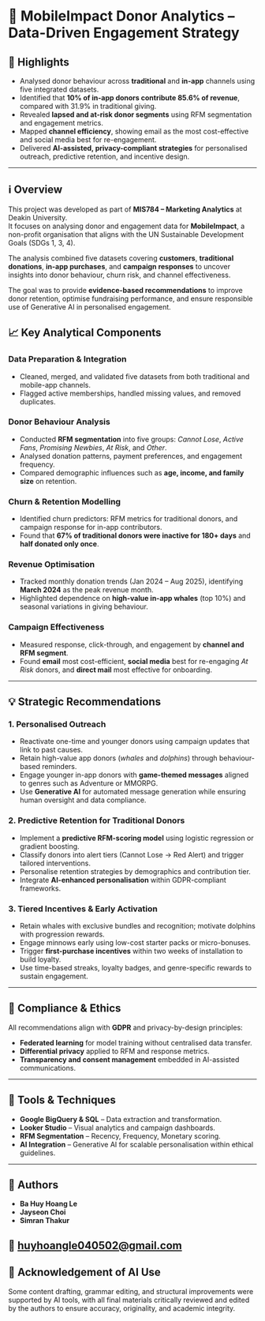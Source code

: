 # 📱 MobileImpact Donor Analytics – Data-Driven Engagement Strategy  

## 🌟 Highlights  
- Analysed donor behaviour across **traditional** and **in-app** channels using five integrated datasets.  
- Identified that **10% of in-app donors contribute 85.6% of revenue**, compared with 31.9% in traditional giving.  
- Revealed **lapsed and at-risk donor segments** using RFM segmentation and engagement metrics.  
- Mapped **channel efficiency**, showing email as the most cost-effective and social media best for re-engagement.  
- Delivered **AI-assisted, privacy-compliant strategies** for personalised outreach, predictive retention, and incentive design.  

---

## ℹ️ Overview  
This project was developed as part of **MIS784 – Marketing Analytics** at Deakin University.  
It focuses on analysing donor and engagement data for **MobileImpact**, a non-profit organisation that aligns with the UN Sustainable Development Goals (SDGs 1, 3, 4).  

The analysis combined five datasets covering **customers**, **traditional donations**, **in-app purchases**, and **campaign responses** to uncover insights into donor behaviour, churn risk, and channel effectiveness.  

The goal was to provide **evidence-based recommendations** to improve donor retention, optimise fundraising performance, and ensure responsible use of Generative AI in personalised engagement.  

## 📈 Key Analytical Components  

### **Data Preparation & Integration**  
- Cleaned, merged, and validated five datasets from both traditional and mobile-app channels.  
- Flagged active memberships, handled missing values, and removed duplicates.  

### **Donor Behaviour Analysis**  
- Conducted **RFM segmentation** into five groups: *Cannot Lose*, *Active Fans*, *Promising Newbies*, *At Risk*, and *Other*.  
- Analysed donation patterns, payment preferences, and engagement frequency.  
- Compared demographic influences such as **age, income, and family size** on retention.  

### **Churn & Retention Modelling**  
- Identified churn predictors: RFM metrics for traditional donors, and campaign response for in-app contributors.  
- Found that **67% of traditional donors were inactive for 180+ days** and **half donated only once**.  

### **Revenue Optimisation**  
- Tracked monthly donation trends (Jan 2024 – Aug 2025), identifying **March 2024** as the peak revenue month.  
- Highlighted dependence on **high-value in-app whales** (top 10%) and seasonal variations in giving behaviour.  

### **Campaign Effectiveness**  
- Measured response, click-through, and engagement by **channel and RFM segment**.  
- Found **email** most cost-efficient, **social media** best for re-engaging *At Risk* donors, and **direct mail** most effective for onboarding.  

---

## 💡 Strategic Recommendations  

### **1. Personalised Outreach**  
- Reactivate one-time and younger donors using campaign updates that link to past causes.  
- Retain high-value app donors (*whales* and *dolphins*) through behaviour-based reminders.  
- Engage younger in-app donors with **game-themed messages** aligned to genres such as Adventure or MMORPG.  
- Use **Generative AI** for automated message generation while ensuring human oversight and data compliance.  

### **2. Predictive Retention for Traditional Donors**  
- Implement a **predictive RFM-scoring model** using logistic regression or gradient boosting.  
- Classify donors into alert tiers (Cannot Lose → Red Alert) and trigger tailored interventions.  
- Personalise retention strategies by demographics and contribution tier.  
- Integrate **AI-enhanced personalisation** within GDPR-compliant frameworks.  

### **3. Tiered Incentives & Early Activation**  
- Retain whales with exclusive bundles and recognition; motivate dolphins with progression rewards.  
- Engage minnows early using low-cost starter packs or micro-bonuses.  
- Trigger **first-purchase incentives** within two weeks of installation to build loyalty.  
- Use time-based streaks, loyalty badges, and genre-specific rewards to sustain engagement.  

---

## 🧩 Compliance & Ethics  
All recommendations align with **GDPR** and privacy-by-design principles:  
- **Federated learning** for model training without centralised data transfer.  
- **Differential privacy** applied to RFM and response metrics.  
- **Transparency and consent management** embedded in AI-assisted communications.  

---

## 🧰 Tools & Techniques  
- **Google BigQuery & SQL** – Data extraction and transformation.  
- **Looker Studio** – Visual analytics and campaign dashboards.  
- **RFM Segmentation** – Recency, Frequency, Monetary scoring.  
- **AI Integration** – Generative AI for scalable personalisation within ethical guidelines.  

---

## 👤 Authors  
- **Ba Huy Hoang Le** 
- **Jayseon Choi** 
- **Simran Thakur** 

📧 huyhoangle040502@gmail.com  
---

## 📜 Acknowledgement of AI Use  
Some content drafting, grammar editing, and structural improvements were supported by AI tools, with all final materials critically reviewed and edited by the authors to ensure accuracy, originality, and academic integrity.  
